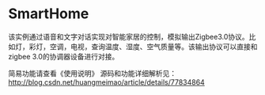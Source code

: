 # SmartHome
该实例通过语音和文字对话实现对智能家居的控制，模拟输出Zigbee3.0协议。比如灯，彩灯，空调，电视，查询温度、湿度、空气质量等。该输出协议可以直接和zigbee 3.0的协调器设备进行对接。

简易功能请查看《使用说明》
源码和功能详细解析见： http://blog.csdn.net/huangmeimao/article/details/77834864
